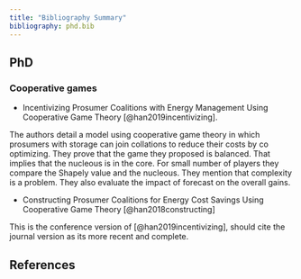 ```yaml
---
title: "Bibliography Summary"
bibliography: phd.bib
---
```



## PhD

### Cooperative games

*  Incentivizing Prosumer Coalitions with Energy Management Using Cooperative Game Theory [@han2019incentivizing].

The authors detail a model using cooperative game theory in which prosumers with storage can join collations to reduce their costs by co optimizing. They prove that the game they proposed is balanced. That implies that the nucleous is in the core. For small number of players they compare the Shapely value and the nucleous. They mention that complexity is a problem. They also evaluate the impact of forecast on the overall gains.

*  Constructing Prosumer Coalitions for Energy Cost Savings Using Cooperative Game Theory [@han2018constructing]

This is the conference version of [@han2019incentivizing], should cite the journal version as its more recent and complete.


## References
